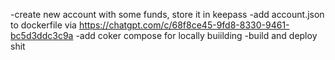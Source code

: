 -create new account with some funds, store it in keepass
-add account.json to dockerfile via https://chatgpt.com/c/68f8ce45-9fd8-8330-9461-bc5d3ddc3c9a
-add coker compose for locally buiilding
-build and deploy shit